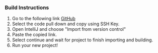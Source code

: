 ### Build Instructions

1. Go to the following link [GitHub](https://github.com/mmorlang/time-manager)
2. Select the code pull down and copy using SSH Key.
3. Open IntelliJ and choose "Import from version control"
4. Paste the copied link.
5. Select continue and wait for project to finish importing and building.
6. Run your new project!